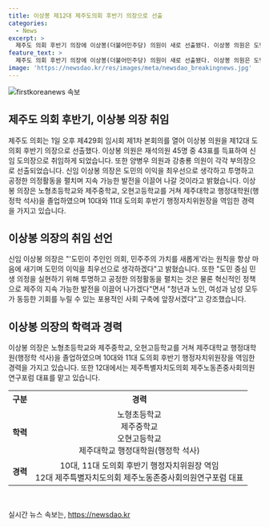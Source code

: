 ```yaml
---
title: 이상봉 제12대 제주도의회 후반기 의장으로 선출
categories:
  - News
excerpt: >
  제주도 의회 후반기 의장에 이상봉(더불어민주당) 의원이 새로 선출됐다. 이상봉 의원은 도민의 이익을 최우선으로 생각하며, 투명하고 공정한 의정활동과 혁신적인 정책을 펼치겠다고 강조했다. 동등한 기회를 위한 포용적인 사회 구축에 앞장서기로 다짐했으며, 학벌과 다채로운 경험을 가졌다는 점도 언급됐다. 이상봉 의원은 제주도의회에서 다양한 역할을 맡아온 베테랑이자 이상봉 의장은 제주도의회의 새로운 길을 열어갈 것으로 기대된다.
feature_text: >
  제주도 의회 후반기 의장에 이상봉(더불어민주당) 의원이 새로 선출됐다. 이상봉 의원은 도민의 이익을 최우선으로 생각하며, 투명하고 공정한 의정활동과 혁신적인 정책을 펼치겠다고 강조했다. 동등한 기회를 위한 포용적인 사회 구축에 앞장서기로 다짐했으며, 학벌과 다채로운 경험을 가졌다는 점도 언급됐다. 이상봉 의원은 제주도의회에서 다양한 역할을 맡아온 베테랑이자 이상봉 의장은 제주도의회의 새로운 길을 열어갈 것으로 기대된다.
image: 'https://newsdao.kr/res/images/meta/newsdao_breakingnews.jpg'
---
```


<p><img src="https://newsdao.kr/res/images/meta/newsdao_breakingnews.jpg" alt="firstkoreanews 속보" /></p>

<h2 data-ke-size="size26">제주도 의회 후반기, 이상봉 의장 취임</h2>

<p data-ke-size="size16">제주도 의회는 1일 오후 제429회 임시회 제1차 본회의를 열어 이상봉 의원을 제12대 도의회 후반기 의장으로 선출했다. 이상봉 의원은 재석의원 45명 중 43표를 득표하여 신임 도의장으로 취임하게 되었습니다. 또한 양병우 의원과 강충룡 의원이 각각 부의장으로 선출되었습니다. 신임 이상봉 의장은 도민의 이익을 최우선으로 생각하고 투명하고 공정한 의정활동을 펼치며 지속 가능한 발전을 이끌어 나갈 것이라고 밝혔습니다. 이상봉 의장은 노형초등학교와 제주중학교, 오현고등학교를 거쳐 제주대학교 행정대학원(행정학 석사)을 졸업하였으며 10대와 11대 도의회 후반기 행정자치위원장을 역임한 경력을 가지고 있습니다.</p>

<h2 data-ke-size="size26">이상봉 의장의 취임 선언</h2>

<p data-ke-size="size16">신임 이상봉 의장은 "'도민이 주인인 의회, 민주주의 가치를 새롭게'라는 원칙을 항상 마음에 새기며 도민의 이익을 최우선으로 생각하겠다"고 밝혔습니다. 또한 "도민 중심 민생 의정을 실현하기 위해 투명하고 공정한 의정활동을 펼치는 것은 물론 혁신적인 정책으로 제주의 지속 가능한 발전을 이끌어 나가겠다"면서 "청년과 노인, 여성과 남성 모두가 동등한 기회를 누릴 수 있는 포용적인 사회 구축에 앞장서겠다"고 강조했습니다.</p>

<h2 data-ke-size="size26">이상봉 의장의 학력과 경력</h2>

<p data-ke-size="size16">이상봉 의장은 노형초등학교와 제주중학교, 오현고등학교를 거쳐 제주대학교 행정대학원(행정학 석사)을 졸업하였으며 10대와 11대 도의회 후반기 행정자치위원장을 역임한 경력을 가지고 있습니다. 또한 12대에서는 제주특별자치도의회 제주노동존중사회의원연구포럼 대표를 맡고 있습니다.</p>

<table>
    <tr>
        <th>구분</th>
        <th>경력</th>
    </tr>
    <tr>
        <td style="text-align: center; height: 17px;"><b>학력</b></td>
        <td style="text-align: center; height: 17px;">노형초등학교<br>제주중학교<br>오현고등학교<br>제주대학교 행정대학원(행정학 석사)</td>
    </tr>
    <tr>
        <td style="text-align: center; height: 17px;"><b>경력</b></td>
        <td style="text-align: center; height: 17px;">10대, 11대 도의회 후반기 행정자치위원장 역임<br>12대 제주특별자치도의회 제주노동존중사회의원연구포럼 대표</td>
    </tr>
</table>

<p data-ke-size="size16">&nbsp;</p>
실시간 뉴스 속보는, <a href="https://newsdao.kr" rel="dofollow">https://newsdao.kr</a>


